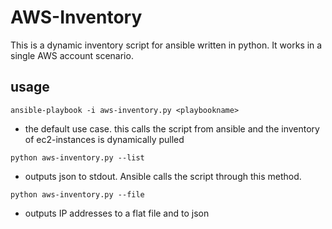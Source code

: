 # AWS-Inventory
This is a dynamic inventory script for ansible written in python.  It works in a single AWS account scenario.  

## usage
```ansible-playbook -i aws-inventory.py <playbookname>```
- the default use case.  this calls the script from ansible and the inventory of ec2-instances is dynamically pulled

 ```python aws-inventory.py --list```
 - outputs json to stdout.  Ansible calls the script through this method.
 
 ```python aws-inventory.py --file```
 - outputs IP addresses to a flat file and to json
